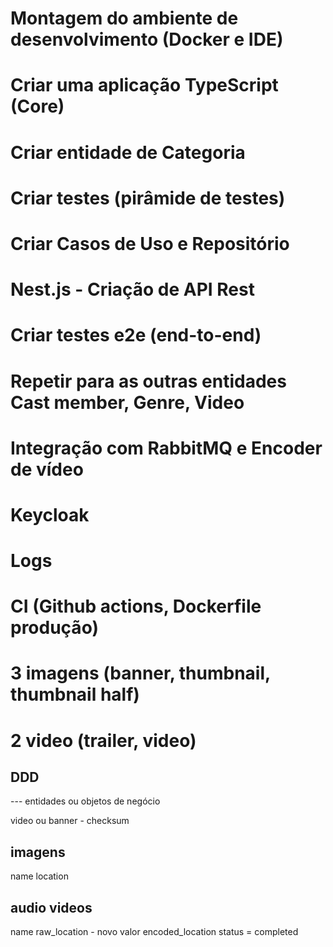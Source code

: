 # Montagem do ambiente de desenvolvimento (Docker e IDE)
# Criar uma aplicação TypeScript (Core)
# Criar entidade de Categoria
# Criar testes (pirâmide de testes)
# Criar Casos de Uso e Repositório
# Nest.js - Criação de API Rest
# Criar testes e2e (end-to-end)

# Repetir para as outras entidades Cast member, Genre, Video

# Integração com RabbitMQ e Encoder de vídeo
# Keycloak
# Logs
# CI (Github actions, Dockerfile produção)

# 3 imagens (banner, thumbnail, thumbnail half)

# 2 video (trailer, video)

## DDD

--- entidades ou objetos de negócio

video ou banner - checksum


## imagens

name
location

## audio videos

name
raw_location - novo valor
encoded_location
status = completed
